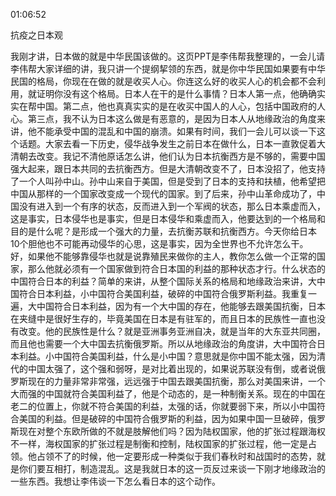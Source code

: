 01:06:52

抗疫之日本观

我刚才讲，日本做的就是中华民国该做的。这页PPT是李伟帮我整理的，一会儿请李伟帮大家详细的讲，我只讲一个提纲挈领的东西，就是你中华民国如果要有中华民国的格局，你现在在做的就是收买人心。你连这么好的收买人心的机会都不会利用，就证明你没有这个格局。日本人在干的是什么事情？日本人第一点，他确确实实在帮中国。第二点，他也真真实实的是在收买中国人的人心，包括中国政府的人心。第三点，我不认为日本这么做是有恶意的，是因为日本人从地缘政治的角度来讲，他不能承受中国的混乱和中国的崩溃。如果有时间，我们一会儿可以谈一下这个话题。大家去看一下历史，侵华战争发生之前日本在做什么，日本一直敦促着大清朝去改变。我记不清他原话怎么讲，他们认为日本抗衡西方是不够的，需要中国强大起来，跟日本共同的去抗衡西方。但是大清朝改变不了，日本没招了，他支持了一个人叫孙中山。孙中山来自于美国，但是受到了日本的支持和扶植，他希望把中国从那样的一个国家改变成一个现代的国家。到了后来，孙中山革命成功了，中国没有进入到一个有序的状态，反而进入到一个军阀的状态，那么日本乘虚而入，这是事实，日本侵华也是事实，但是日本侵华和乘虚而入，他要达到的一个格局和目的是什么呢？是形成一个强大的力量，去抗衡苏联和抗衡西方。今天你给日本10个胆他也不可能再动侵华的心思，这是事实，因为全世界也不允许怎么干。好，如果他不能够靠侵华也就是说靠殖民来做你的主人，教你怎么做一个正常的国家，那么他就必须有一个国家做到符合日本国的利益的那种状态才行。什么状态的中国符合日本的利益？简单的来讲，从整个国际关系的格局和地缘政治来讲，大中国符合日本利益，小中国符合美国利益，破碎的中国符合俄罗斯利益。我重复一遍，大中国符合日本利益，因为有一个大中国的存在，他能够去跟美国抗衡，日本在夹缝中是很好生存的，毕竟美国在日本是有驻军的，而且日本的民族性一直也没有改变。他的民族性是什么？就是亚洲事务亚洲自决，就是当年的大东亚共同圈，而且他也需要一个大中国去抗衡俄罗斯。所以从地缘政治的角度讲，大中国符合日本利益。小中国符合美国利益，什么是小中国？意思就是你中国不能太强，因为清代的中国太强了，这个强和弱呀，是对比着出现的，如果说苏联没有倒，或者说俄罗斯现在的力量非常非常强，远远强于中国去跟美国抗衡，那么对美国来讲，一个大而强的中国就符合美国利益了，他是个动态的，是一种制衡关系。现在的中国在老二的位置上，你就不符合美国的利益，太强的话，你就要弱下来，所以小中国符合美国的利益。但是破碎的中国符合俄罗斯的利益，因为如果中国一旦破碎，俄罗斯现在对整个东欧所做的不就是肢解他们吗？因为陆权国家，他的扩张过程跟海权不一样，海权国家的扩张过程是制衡和控制，陆权国家的扩张过程，他一定是占领。他占领不了的时候，他一定要形成一种类似于我们春秋时和战国时的态势，就是你们要互相打，制造混乱。这是我就日本的这一页反过来谈一下刚才地缘政治的一些东西。我想让李伟谈一下怎么看日本的这个动作。